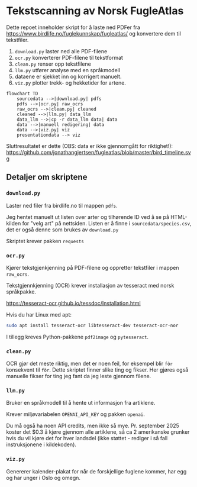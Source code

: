# Tekstscanning av Norsk FugleAtlas

Dette repoet inneholder skript for å laste ned PDFer fra https://www.birdlife.no/fuglekunnskap/fugleatlas/ og konvertere dem til tekstfiler.

1. `download.py` laster ned alle PDF-filene
2. `ocr.py` konverterer PDF-filene til tekstformat
3. `clean.py` renser opp tekstfilene
4. `llm.py` utfører analyse med en språkmodell
5. dataene er sjekket inn og korrigert manuelt.
6. `viz.py` plotter trekk- og hekketider for artene.

```mermaid
flowchart TD
    sourcedata -->|download.py| pdfs
    pdfs -->|ocr.py| raw_ocrs
    raw_ocrs -->|clean.py| cleaned
    cleaned -->|llm.py| data_llm
    data_llm -->|cp -r data_llm data| data
    data -->|manuell redigering| data
    data -->|viz.py| viz
    presentationdata --> viz
```

Sluttresultatet er dette (OBS: data er ikke gjennomgått for riktighet!): https://github.com/jonathangjertsen/fugleatlas/blob/master/bird_timeline.svg

## Detaljer om skriptene

### `download.py`

Laster ned filer fra birdlife.no til mappen `pdfs`.

Jeg hentet manuelt ut listen over arter og tilhørende ID ved å se på HTML-kilden for "velg art" på nettsiden. Listen er å finne i `sourcedata/species.csv`, det er også denne som brukes av `download.py`

Skriptet krever pakken `requests`

### `ocr.py`

Kjører tekstgjenkjenning på PDF-filene og oppretter tekstfiler i mappen `raw_ocrs`.

Tekstgjennkjenning (OCR) krever installasjon av tesseract med norsk språkpakke.

https://tesseract-ocr.github.io/tessdoc/Installation.html

Hvis du har Linux med apt:

```sh
sudo apt install tesseract-ocr libtesseract-dev tesseract-ocr-nor
```

I tillegg kreves Python-pakkene `pdf2image` og `pytesseract`.

### `clean.py`

OCR gjør det meste riktig, men det er noen feil, for eksempel blir `fôr` konsekvent til `för`. Dette skriptet finner slike ting og fikser. Her gjøres også manuelle fikser for ting jeg fant da jeg leste gjennom filene.

### `llm.py`

Bruker en språkmodell til å hente ut informasjon fra artiklene.

Krever miljøvariabelen `OPENAI_API_KEY` og pakken `openai`.

Du må også ha noen API credits, men ikke så mye. Pr. september 2025 koster det $0.3 å kjøre gjennom alle artiklene, så ca 2 amerikanske grunker hvis du vil kjøre det for hver landsdel (ikke støttet - rediger i så fall instruksjonene i kildekoden).

### `viz.py`

Genererer kalender-plakat for når de forskjellige fuglene kommer, har egg og har unger i Oslo og omegn.

